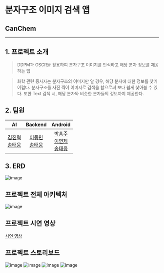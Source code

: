 # 분자구조 이미지 검색 앱

## CanChem

------------------------------------

## 1. 프로젝트 소개

> DDPM과 OSCR을 활용하여 분자구조 이미지를 인식하고 해당 분자 정보를 제공하는 앱

> 화학 관련 종사자는 분자구조의 이미지만 알 경우, 해당 분자에 대한 정보를 찾기 어렵다.
> 분자구조를 사진 찍어 이미지로 검색을 함으로써 보다 쉽게 찾아볼 수 있다.
> 또한 Text 검색 시, 해당 분자와 비슷한 분자들의 정보까지 제공한다.


## 2. 팀원

|      AI       |          Backend           |        Android        |
|:-------------:|:--------------------------:|:---------------------:| 
| [김진혁](https://github.com/jjjabcd) <br> [송태웅](https://github.com/Slavicmeme) | [이동민](https://github.com/DongminL) <br/> [송태웅](https://github.com/Slavicmeme) <br> | [박홍주](https://github.com/JennyPark0204) <br> [이연제](https://github.com/LeeYJ0) <br> [송태웅](https://github.com/Slavicmeme) |   



## 3. ERD

![image](https://github.com/DongminL/Molecular_Search/assets/108854865/4083b20f-f68d-4f3b-bae1-f991ec5e7495)


## 프로젝트 전체 아키텍처

![image](https://github.com/DongminL/Molecular_Search/assets/108854865/f9b3f853-95f3-4cc3-826f-19c78bb5c5c6)


## 프로젝트 시연 영상

[시연 영상](https://youtu.be/IPxf2jX5G94)


## 프로젝트 스토리보드

![image](https://github.com/DongminL/Molecular_Search/assets/108854865/1cf2d1ec-0e4f-4486-8857-009eee57e5da)
![image](https://github.com/DongminL/Molecular_Search/assets/108854865/67860495-72cd-465e-99a5-bb3fb28eb432)
![image](https://github.com/DongminL/Molecular_Search/assets/108854865/257b8138-6aab-447f-96c9-087d178884c6)
![image](https://github.com/DongminL/Molecular_Search/assets/108854865/244e083d-185b-41b5-9fab-175a08eca42f)
